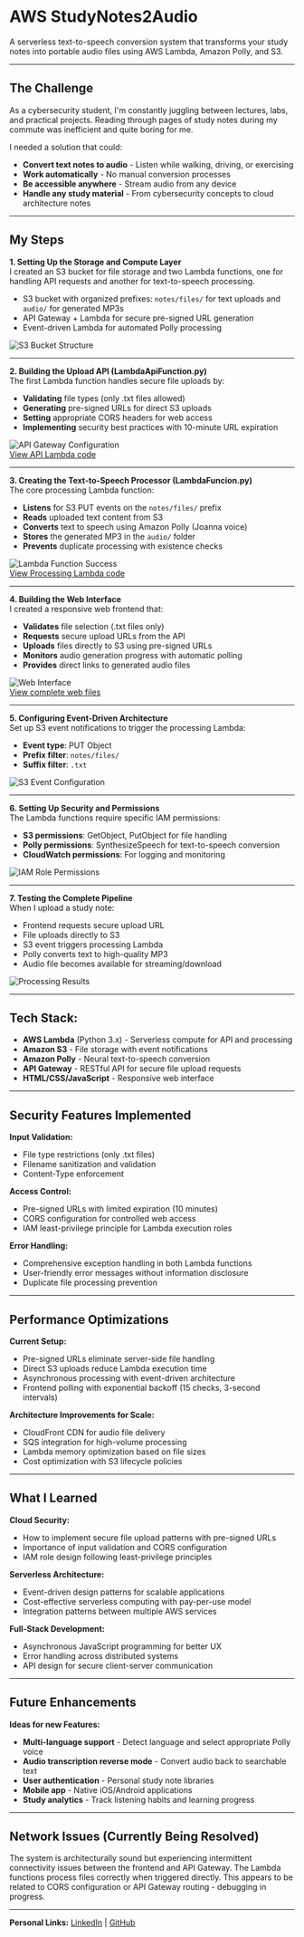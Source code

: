 # AWS StudyNotes2Audio

A serverless text-to-speech conversion system that transforms your study notes into portable audio files using AWS Lambda, Amazon Polly, and S3.

---

## The Challenge
As a cybersecurity student, I'm constantly juggling between lectures, labs, and practical projects. Reading through pages of study notes during my commute was inefficient and quite boring for me.

I needed a solution that could:
- **Convert text notes to audio** - Listen while walking, driving, or exercising
- **Work automatically** - No manual conversion processes
- **Be accessible anywhere** - Stream audio from any device
- **Handle any study material** - From cybersecurity concepts to cloud architecture notes

---

## My Steps

**1. Setting Up the Storage and Compute Layer**  
I created an S3 bucket for file storage and two Lambda functions, one for handling API requests and another for text-to-speech processing.
- S3 bucket with organized prefixes: `notes/files/` for text uploads and `audio/` for generated MP3s
- API Gateway + Lambda for secure pre-signed URL generation
- Event-driven Lambda for automated Polly processing

![S3 Bucket Structure](screenshots/s3-bucket-structure.png)

---

**2. Building the Upload API (LambdaApiFunction.py)**  
The first Lambda function handles secure file uploads by:
- **Validating** file types (only .txt files allowed)
- **Generating** pre-signed URLs for direct S3 uploads
- **Setting** appropriate CORS headers for web access
- **Implementing** security best practices with 10-minute URL expiration

![API Gateway Configuration](screenshots/api-gateway-setup.png)  
[View API Lambda code](LambdaApiFunction.py)

---

**3. Creating the Text-to-Speech Processor (LambdaFuncion.py)**  
The core processing Lambda function:
- **Listens** for S3 PUT events on the `notes/files/` prefix
- **Reads** uploaded text content from S3
- **Converts** text to speech using Amazon Polly (Joanna voice)
- **Stores** the generated MP3 in the `audio/` folder
- **Prevents** duplicate processing with existence checks

![Lambda Function Success](screenshots/lambda-polly-success.png)  
[View Processing Lambda code](LambdaFuncion.py)

---

**4. Building the Web Interface**  
I created a responsive web frontend that:
- **Validates** file selection (.txt files only)
- **Requests** secure upload URLs from the API
- **Uploads** files directly to S3 using pre-signed URLs
- **Monitors** audio generation progress with automatic polling
- **Provides** direct links to generated audio files

![Web Interface](screenshots/web-interface.png)  
[View complete web files](Website_Files/)

---

**5. Configuring Event-Driven Architecture**  
Set up S3 event notifications to trigger the processing Lambda:
- **Event type**: PUT Object
- **Prefix filter**: `notes/files/`
- **Suffix filter**: `.txt`

![S3 Event Configuration](screenshots/s3-event-trigger.png)

---

**6. Setting Up Security and Permissions**  
The Lambda functions require specific IAM permissions:
- **S3 permissions**: GetObject, PutObject for file handling
- **Polly permissions**: SynthesizeSpeech for text-to-speech conversion
- **CloudWatch permissions**: For logging and monitoring

![IAM Role Permissions](screenshots/iam-lambda-permissions.png)

---

**7. Testing the Complete Pipeline**  
When I upload a study note:
- Frontend requests secure upload URL
- File uploads directly to S3
- S3 event triggers processing Lambda
- Polly converts text to high-quality MP3
- Audio file becomes available for streaming/download

![Processing Results](screenshots/audio-generation-success.png)

---

## Tech Stack:
- **AWS Lambda** (Python 3.x) - Serverless compute for API and processing
- **Amazon S3** - File storage with event notifications
- **Amazon Polly** - Neural text-to-speech conversion
- **API Gateway** - RESTful API for secure file upload requests
- **HTML/CSS/JavaScript** - Responsive web interface

---

## Security Features Implemented

**Input Validation:**
- File type restrictions (only .txt files)
- Filename sanitization and validation
- Content-Type enforcement

**Access Control:**
- Pre-signed URLs with limited expiration (10 minutes)
- CORS configuration for controlled web access
- IAM least-privilege principle for Lambda execution roles

**Error Handling:**
- Comprehensive exception handling in both Lambda functions
- User-friendly error messages without information disclosure
- Duplicate file processing prevention

---

## Performance Optimizations

**Current Setup:**
- Pre-signed URLs eliminate server-side file handling
- Direct S3 uploads reduce Lambda execution time
- Asynchronous processing with event-driven architecture
- Frontend polling with exponential backoff (15 checks, 3-second intervals)

**Architecture Improvements for Scale:**
- CloudFront CDN for audio file delivery
- SQS integration for high-volume processing
- Lambda memory optimization based on file sizes
- Cost optimization with S3 lifecycle policies

---

## What I Learned

**Cloud Security:**
- How to implement secure file upload patterns with pre-signed URLs
- Importance of input validation and CORS configuration
- IAM role design following least-privilege principles

**Serverless Architecture:**
- Event-driven design patterns for scalable applications
- Cost-effective serverless computing with pay-per-use model
- Integration patterns between multiple AWS services

**Full-Stack Development:**
- Asynchronous JavaScript programming for better UX
- Error handling across distributed systems
- API design for secure client-server communication

---

## Future Enhancements

**Ideas for new Features:**
- **Multi-language support** - Detect language and select appropriate Polly voice
- **Audio transcription reverse mode** - Convert audio back to searchable text
- **User authentication** - Personal study note libraries
- **Mobile app** - Native iOS/Android applications
- **Study analytics** - Track listening habits and learning progress

---

## Network Issues (Currently Being Resolved)
The system is architecturally sound but experiencing intermittent connectivity issues between the frontend and API Gateway. The Lambda functions process files correctly when triggered directly. This appears to be related to CORS configuration or API Gateway routing - debugging in progress.

---

**Personal Links:**
[LinkedIn](https://www.linkedin.com/in/nazariy-buryak-778433350/) | [GitHub](https://github.com/K0NGR3SS)

